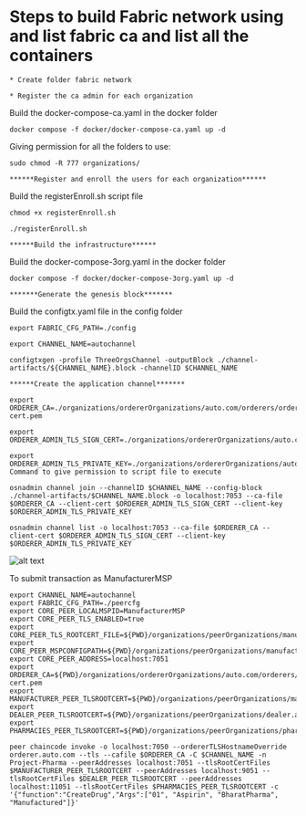 # Steps to build Fabric network using  and list fabric ca and list all the containers

```
* Create folder fabric network
```
```
* Register the ca admin for each organization
```
Build the docker-compose-ca.yaml in the docker folder
```
docker compose -f docker/docker-compose-ca.yaml up -d
```
Giving permission for all the folders to use:
```
sudo chmod -R 777 organizations/
```
```
******Register and enroll the users for each organization******
```
Build the registerEnroll.sh script file
```
chmod +x registerEnroll.sh

./registerEnroll.sh
```
```
******Build the infrastructure******
```
Build the docker-compose-3org.yaml in the docker folder

```
docker compose -f docker/docker-compose-3org.yaml up -d
```
```
*******Generate the genesis block*******
```
Build the configtx.yaml file in the config folder

```
export FABRIC_CFG_PATH=./config

export CHANNEL_NAME=autochannel
```
```
configtxgen -profile ThreeOrgsChannel -outputBlock ./channel-artifacts/${CHANNEL_NAME}.block -channelID $CHANNEL_NAME
```
```
******Create the application channel*******
```
```
export ORDERER_CA=./organizations/ordererOrganizations/auto.com/orderers/orderer.auto.com/msp/tlscacerts/tlsca.auto.com-cert.pem

export ORDERER_ADMIN_TLS_SIGN_CERT=./organizations/ordererOrganizations/auto.com/orderers/orderer.auto.com/tls/server.crt

export ORDERER_ADMIN_TLS_PRIVATE_KEY=./organizations/ordererOrganizations/auto.com/orderers/orderer.auto.com/tls/server.key
Command to give permission to script file to execute
```
```
osnadmin channel join --channelID $CHANNEL_NAME --config-block ./channel-artifacts/$CHANNEL_NAME.block -o localhost:7053 --ca-file $ORDERER_CA --client-cert $ORDERER_ADMIN_TLS_SIGN_CERT --client-key $ORDERER_ADMIN_TLS_PRIVATE_KEY
```
```
osnadmin channel list -o localhost:7053 --ca-file $ORDERER_CA --client-cert $ORDERER_ADMIN_TLS_SIGN_CERT --client-key $ORDERER_ADMIN_TLS_PRIVATE_KEY
```
![alt text](<Screenshot from 2024-12-09 18-05-32.png>)

To submit transaction as ManufacturerMSP

```
export CHANNEL_NAME=autochannel
export FABRIC_CFG_PATH=./peercfg
export CORE_PEER_LOCALMSPID=ManufacturerMSP
export CORE_PEER_TLS_ENABLED=true
export CORE_PEER_TLS_ROOTCERT_FILE=${PWD}/organizations/peerOrganizations/manufacturer.auto.com/peers/peer0.manufacturer.auto.com/tls/ca.crt
export CORE_PEER_MSPCONFIGPATH=${PWD}/organizations/peerOrganizations/manufacturer.auto.com/users/Admin@manufacturer.auto.com/msp
export CORE_PEER_ADDRESS=localhost:7051
export ORDERER_CA=${PWD}/organizations/ordererOrganizations/auto.com/orderers/orderer.auto.com/msp/tlscacerts/tlsca.auto.com-cert.pem
export MANUFACTURER_PEER_TLSROOTCERT=${PWD}/organizations/peerOrganizations/manufacturer.auto.com/peers/peer0.manufacturer.auto.com/tls/ca.crt
export DEALER_PEER_TLSROOTCERT=${PWD}/organizations/peerOrganizations/dealer.auto.com/peers/peer0.dealer.auto.com/tls/ca.crt
export PHARMACIES_PEER_TLSROOTCERT=${PWD}/organizations/peerOrganizations/pharmacies.auto.com/peers/peer0.pharmacies.auto.com/tls/ca.crt

```

```
peer chaincode invoke -o localhost:7050 --ordererTLSHostnameOverride orderer.auto.com --tls --cafile $ORDERER_CA -C $CHANNEL_NAME -n Project-Pharma --peerAddresses localhost:7051 --tlsRootCertFiles $MANUFACTURER_PEER_TLSROOTCERT --peerAddresses localhost:9051 --tlsRootCertFiles $DEALER_PEER_TLSROOTCERT --peerAddresses localhost:11051 --tlsRootCertFiles $PHARMACIES_PEER_TLSROOTCERT -c '{"function":"CreateDrug","Args":["01", "Aspirin", "BharatPharma", "Manufactured"]}'
```

